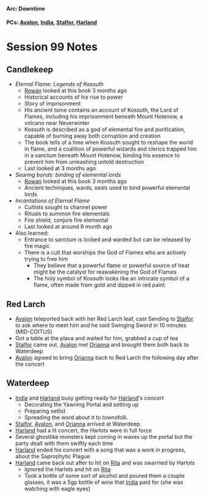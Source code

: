 #### Arc: Downtime
#### PCs: [Avalon](PCs/Current/Avalon.md), [India](PCs/Current/India.md), [Stalfor](PCs/Current/Stalfor.md), [Harland](PCs/Current/Harland.md)

# Session 99 Notes
## Candlekeep
- *Eternal Flame: Legends of Kossuth*
	- [Rowan](NPCs/Living/Rowan.md) looked at this book 3 months ago
	- Historical accounts of his rise to power
	- Story of imprisonment
	- His ancient tome contains an account of Kossuth, the Lord of Flames, including his imprisonment beneath Mount Hotenow, a volcano near Neverwinter
	- Kossuth is described as a god of elemental fire and purification, capable of burning away both corruption and creation
	- The book tells of a time when Kossuth sought to reshape the world in flame, and a coalition of powerful wizards and clerics trapped him in a sanctum beneath Mount Hotenow, binding his essence to prevent him from unleashing untold destruction
	- Last looked at 3 months ago
- *Searing bonds: binding of elemental lords*
	- [Rowan](NPCs/Living/Rowan.md) looked at this book 3 months ago
	- Ancient techniques, wards, seals used to bind powerful elemental lords
- *Incantations of Eternal Flame*
	- Cultists sought to channel power
	- Rituals to summon fire elementals
	- Fire shield, conjure fire elemental
	- Last looked at around 9 month ago
- Also learned:
	- Entrance to sanctum is locked and warded but can be released by fire magic
	- There is a cult that worships the God of Flames who are actively trying to free him
		- They believe that a powerful flame or powerful source of heat might be the catalyst for reawakening the God of Flames
		- The holy symbol of Kossuth looks like an intricate symbol of a flame, often made from gold and dipped in red paint

## Red Larch
- [Avalon](PCs/Current/Avalon.md) teleported back with her Red Larch leaf, cast Sending to [Stalfor](PCs/Current/Stalfor.md) to ask where to meet him and he said Swinging Sword in 10 minutes (MID-COITUS)
- Got a table at the place and waited for him, grabbed a cup of tea
- [Stalfor](PCs/Current/Stalfor.md) came out, [Avalon](PCs/Current/Avalon.md) met [Orianna](NPCs/Living/Greed.md) and brought them both back to Waterdeep
- [Avalon](PCs/Current/Avalon.md) agreed to bring [Orianna](NPCs/Living/Greed.md) back to Red Larch the following day after the concert

## Waterdeep
- [India](PCs/Current/India.md) and [Harland](PCs/Current/Harland.md) busy getting ready for [Harland](PCs/Current/Harland.md)'s concert
	- Decorating the Yawning Portal and setting up
	- Preparing setlist
	- Spreading the word about it to townsfolk.
- [Stalfor](PCs/Current/Stalfor.md), [Avalon](PCs/Current/Avalon.md), and [Orianna](NPCs/Living/Greed.md) arrived at Waterdeep.
- [Harland](PCs/Current/Harland.md) had a lit concert, the Harlots were in full force 
- Several ghostlike monsters kept coming in waves up the portal but the party dealt with them swiftly each time
- [Harland](PCs/Current/Harland.md) ended his concert with a song that was a work in progress, about the Saprophytic Plague
- [Harland](PCs/Current/Harland.md) came back out after to hit on [Rita](NPCs/Living/Rita) and was swarmed by Harlots
	- Ignored the Harlots and hit on [Rita](NPCs/Living/Rita)
	- Took a bottle of some sort of alcohol and poured them a couple glasses, it was a 5gp bottle of wine that [India](PCs/Current/India.md) paid for (she was watching with eagle eyes)